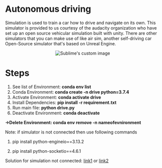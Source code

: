 # Autonomous driving

Simulation is used to train a car how to drive and navigate on its own. This simulator is provided to us courtesy of the audacity organization who have set up an open source vehicular simulation built with unity. There are other simulators that you can make use of like air sim, another self-driving car Open-Source simulator that's based on Unreal Engine.

<p align="center"><img src="https://user-images.githubusercontent.com/74177895/157059734-c5e228fc-9010-498e-ad98-6f1997a5298d.PNG?raw=true"alt="Sublime's custom image"/>
 </p>

# Steps
1) See list of Environment: **conda env list**
2) Conda Environment: **conda create -n drive python=3.7.4** 
3) Activate Environment: **conda activate drive**
4) Install Dependencies: **pip install -r requirement.txt**
5) Run main file: **python drive.py**
6) Deactivate Environment: **conda deactivate**


**->Delete Environment: conda env remove -n nameofevnironment**


Note: if simulator is not connected then use following commands 

1) pip install python-engineio==3.13.2

2) pip install python-socketio==4.6.1

Solution for simulation not connected: [link1](https://github.com/udacity/self-driving-car-sim/issues/131)
                                            or 
                                            [link2](https://github.com/llSourcell/How_to_simulate_a_self_driving_car/issues/34)
